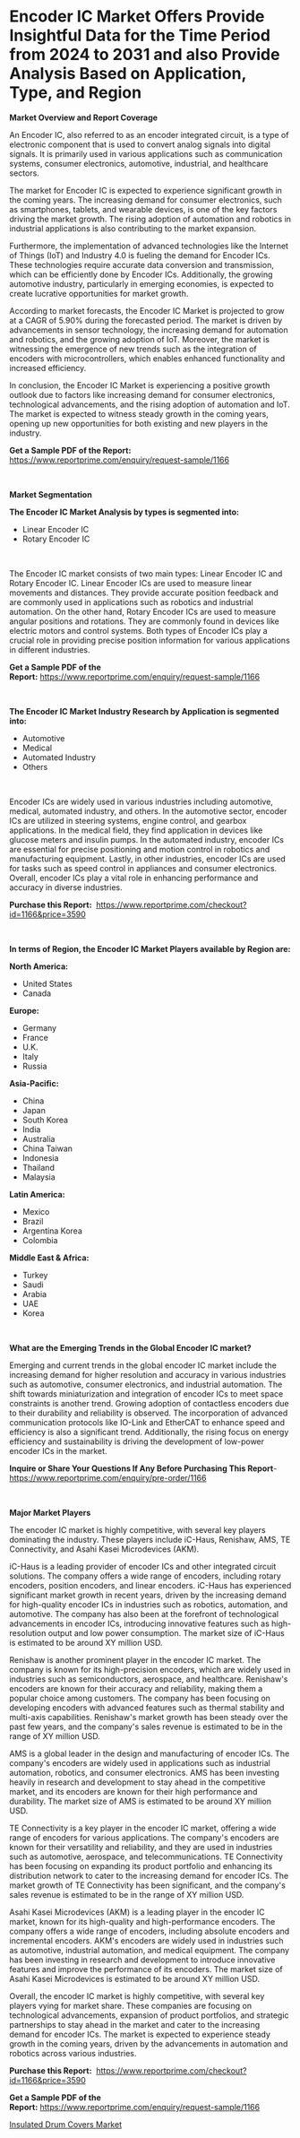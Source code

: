 <p><h1>Encoder IC Market Offers Provide Insightful Data for the Time Period from 2024 to 2031 and also Provide Analysis Based on Application, Type, and Region</h1></p><p><strong>Market Overview and Report Coverage</strong></p>
<p><p>An Encoder IC, also referred to as an encoder integrated circuit, is a type of electronic component that is used to convert analog signals into digital signals. It is primarily used in various applications such as communication systems, consumer electronics, automotive, industrial, and healthcare sectors.</p><p>The market for Encoder IC is expected to experience significant growth in the coming years. The increasing demand for consumer electronics, such as smartphones, tablets, and wearable devices, is one of the key factors driving the market growth. The rising adoption of automation and robotics in industrial applications is also contributing to the market expansion.</p><p>Furthermore, the implementation of advanced technologies like the Internet of Things (IoT) and Industry 4.0 is fueling the demand for Encoder ICs. These technologies require accurate data conversion and transmission, which can be efficiently done by Encoder ICs. Additionally, the growing automotive industry, particularly in emerging economies, is expected to create lucrative opportunities for market growth.</p><p>According to market forecasts, the Encoder IC Market is projected to grow at a CAGR of 5.90% during the forecasted period. The market is driven by advancements in sensor technology, the increasing demand for automation and robotics, and the growing adoption of IoT. Moreover, the market is witnessing the emergence of new trends such as the integration of encoders with microcontrollers, which enables enhanced functionality and increased efficiency.</p><p>In conclusion, the Encoder IC Market is experiencing a positive growth outlook due to factors like increasing demand for consumer electronics, technological advancements, and the rising adoption of automation and IoT. The market is expected to witness steady growth in the coming years, opening up new opportunities for both existing and new players in the industry.</p></p>
<p><strong>Get a Sample PDF of the Report:</strong> <a href="https://www.reportprime.com/enquiry/request-sample/1166">https://www.reportprime.com/enquiry/request-sample/1166</a></p>
<p>&nbsp;</p>
<p><strong>Market Segmentation</strong></p>
<p><strong>The Encoder IC Market Analysis by types is segmented into:</strong></p>
<p><ul><li>Linear Encoder IC</li><li>Rotary Encoder IC</li></ul></p>
<p>&nbsp;</p>
<p><p>The Encoder IC market consists of two main types: Linear Encoder IC and Rotary Encoder IC. Linear Encoder ICs are used to measure linear movements and distances. They provide accurate position feedback and are commonly used in applications such as robotics and industrial automation. On the other hand, Rotary Encoder ICs are used to measure angular positions and rotations. They are commonly found in devices like electric motors and control systems. Both types of Encoder ICs play a crucial role in providing precise position information for various applications in different industries.</p></p>
<p><strong>Get a Sample PDF of the Report:</strong>&nbsp;<a href="https://www.reportprime.com/enquiry/request-sample/1166">https://www.reportprime.com/enquiry/request-sample/1166</a></p>
<p>&nbsp;</p>
<p><strong>The Encoder IC Market Industry Research by Application is segmented into:</strong></p>
<p><ul><li>Automotive</li><li>Medical</li><li>Automated Industry</li><li>Others</li></ul></p>
<p>&nbsp;</p>
<p><p>Encoder ICs are widely used in various industries including automotive, medical, automated industry, and others. In the automotive sector, encoder ICs are utilized in steering systems, engine control, and gearbox applications. In the medical field, they find application in devices like glucose meters and insulin pumps. In the automated industry, encoder ICs are essential for precise positioning and motion control in robotics and manufacturing equipment. Lastly, in other industries, encoder ICs are used for tasks such as speed control in appliances and consumer electronics. Overall, encoder ICs play a vital role in enhancing performance and accuracy in diverse industries.</p></p>
<p><strong>Purchase this Report:</strong>&nbsp; <a href="https://www.reportprime.com/checkout?id=1166&price=3590">https://www.reportprime.com/checkout?id=1166&price=3590</a></p>
<p>&nbsp;</p>
<p><strong>In terms of Region, the Encoder IC Market Players available by Region are:</strong></p>
<p>
    <p> <strong> North America: </strong>
        <ul>
            <li>United States</li>
            <li>Canada</li>
        </ul>
        </p> 
    <p> <strong> Europe: </strong>
        <ul>
            <li>Germany</li>
            <li>France</li>
            <li>U.K.</li>
            <li>Italy</li>
            <li>Russia</li>
        </ul>
        </p> 
    <p> <strong> Asia-Pacific: </strong>
        <ul>
            <li>China</li>
            <li>Japan</li>
            <li>South Korea</li>
            <li>India</li>
            <li>Australia</li>
            <li>China Taiwan</li>
            <li>Indonesia</li>
            <li>Thailand</li>
            <li>Malaysia</li>
        </ul>
        </p> 
    <p> <strong> Latin America: </strong>
        <ul>
            <li>Mexico</li>
            <li>Brazil</li>
            <li>Argentina Korea</li>
            <li>Colombia</li>
        </ul>
        </p> 
    <p> <strong> Middle East & Africa: </strong>
        <ul>
            <li>Turkey</li>
            <li>Saudi</li>
            <li>Arabia</li>
            <li>UAE</li>
            <li>Korea</li>
        </ul>
    </p>
    </p>
<p>&nbsp;</p>
<p><strong>What are the Emerging Trends in the Global Encoder IC market?</strong></p>
<p><p>Emerging and current trends in the global encoder IC market include the increasing demand for higher resolution and accuracy in various industries such as automotive, consumer electronics, and industrial automation. The shift towards miniaturization and integration of encoder ICs to meet space constraints is another trend. Growing adoption of contactless encoders due to their durability and reliability is observed. The incorporation of advanced communication protocols like IO-Link and EtherCAT to enhance speed and efficiency is also a significant trend. Additionally, the rising focus on energy efficiency and sustainability is driving the development of low-power encoder ICs in the market.</p></p>
<p><strong>Inquire or Share Your Questions If Any Before Purchasing This Report</strong>- <a href="https://www.reportprime.com/enquiry/pre-order/1166">https://www.reportprime.com/enquiry/pre-order/1166</a></p>
<p>&nbsp;</p>
<p><strong>Major Market Players</strong></p>
<p><p>The encoder IC market is highly competitive, with several key players dominating the industry. These players include iC-Haus, Renishaw, AMS, TE Connectivity, and Asahi Kasei Microdevices (AKM).</p><p>iC-Haus is a leading provider of encoder ICs and other integrated circuit solutions. The company offers a wide range of encoders, including rotary encoders, position encoders, and linear encoders. iC-Haus has experienced significant market growth in recent years, driven by the increasing demand for high-quality encoder ICs in industries such as robotics, automation, and automotive. The company has also been at the forefront of technological advancements in encoder ICs, introducing innovative features such as high-resolution output and low power consumption. The market size of iC-Haus is estimated to be around XY million USD.</p><p>Renishaw is another prominent player in the encoder IC market. The company is known for its high-precision encoders, which are widely used in industries such as semiconductors, aerospace, and healthcare. Renishaw's encoders are known for their accuracy and reliability, making them a popular choice among customers. The company has been focusing on developing encoders with advanced features such as thermal stability and multi-axis capabilities. Renishaw's market growth has been steady over the past few years, and the company's sales revenue is estimated to be in the range of XY million USD.</p><p>AMS is a global leader in the design and manufacturing of encoder ICs. The company's encoders are widely used in applications such as industrial automation, robotics, and consumer electronics. AMS has been investing heavily in research and development to stay ahead in the competitive market, and its encoders are known for their high performance and durability. The market size of AMS is estimated to be around XY million USD.</p><p>TE Connectivity is a key player in the encoder IC market, offering a wide range of encoders for various applications. The company's encoders are known for their versatility and reliability, and they are used in industries such as automotive, aerospace, and telecommunications. TE Connectivity has been focusing on expanding its product portfolio and enhancing its distribution network to cater to the increasing demand for encoder ICs. The market growth of TE Connectivity has been significant, and the company's sales revenue is estimated to be in the range of XY million USD.</p><p>Asahi Kasei Microdevices (AKM) is a leading player in the encoder IC market, known for its high-quality and high-performance encoders. The company offers a wide range of encoders, including absolute encoders and incremental encoders. AKM's encoders are widely used in industries such as automotive, industrial automation, and medical equipment. The company has been investing in research and development to introduce innovative features and improve the performance of its encoders. The market size of Asahi Kasei Microdevices is estimated to be around XY million USD.</p><p>Overall, the encoder IC market is highly competitive, with several key players vying for market share. These companies are focusing on technological advancements, expansion of product portfolios, and strategic partnerships to stay ahead in the market and cater to the increasing demand for encoder ICs. The market is expected to experience steady growth in the coming years, driven by the advancements in automation and robotics across various industries.</p></p>
<p><strong>Purchase this Report:</strong>&nbsp;&nbsp;<a href="https://www.reportprime.com/checkout?id=1166&price=3590">https://www.reportprime.com/checkout?id=1166&price=3590</a></p>
<p></p>
<p><strong>Get a Sample PDF of the Report:</strong>&nbsp;<a href="https://www.reportprime.com/enquiry/request-sample/1166">https://www.reportprime.com/enquiry/request-sample/1166</a></p>
<p><p><a href="https://www.linkedin.com/pulse/insulated-drum-covers-market-research-report-provides-h2vge/">Insulated Drum Covers Market</a></p></p>